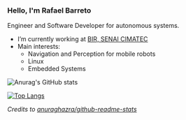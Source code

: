 ### Hello, I'm Rafael Barreto

Engineer and Software Developer for autonomous systems.

- I’m currently working at [BIR, SENAI CIMATEC](https://github.com/Brazilian-Institute-of-Robotics)
-  Main interests:
    - Navigation and Perception for mobile robots
    -  Linux
    -  Embedded Systems

![Anurag's GitHub stats](https://github-readme-stats.vercel.app/api?&count_private=true&username=rafaelbarretorb&show_icons=true&theme=tokyonight)

[![Top Langs](https://github-readme-stats-sigma-sepia.vercel.app/api/top-langs/?username=rafaelbarretorb&hide=html,jupyter%20notebook,javascript,java,cmake,makefile,matlab&layout=compact&langs_count=8)](https://github.com/anuraghazra/github-readme-stats)

_Credits to [anuraghazra/github-readme-stats](https://github.com/anuraghazra/github-readme-stats)_
<!--
**rafaelbarretorb/rafaelbarretorb** is a ✨ _special_ ✨ repository because its `README.md` (this file) appears on your GitHub profile.

Here are some ideas to get you started:

- 🔭 I’m currently working on ...
- 🌱 I’m currently learning ...
- 👯 I’m looking to collaborate on ...
- 🤔 I’m looking for help with ...
- 💬 Ask me about ...
- 📫 How to reach me: ...
- 😄 Pronouns: ...
- ⚡ Fun fact: ...
-->
